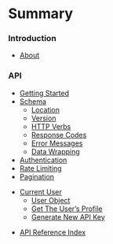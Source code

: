 # Summary

### Introduction

- [About](README.md)

### API

- [Getting Started](api/index.md)
- [Schema](api/schema.md)
  - [Location](api/schema.md#location)
  - [Version](api/schema.md#version)
  - [HTTP Verbs](api/schema.md#http-verbs)
  - [Response Codes](api/schema.md#response-codes)
  - [Error Messages](api/schema.md#error-messages)
  - [Data Wrapping](api/schema.md#data-wrapping)
- [Authentication](api/authentication.md)
- [Rate Limiting](api/rate-limiting.md)
- [Pagination](api/pagination.md)
<!-- - [Sorting](api/sorting.md) -->
<!-- - [Filtering](api/filtering.md) -->
- [Current User](api/user.md)
  - [User Object](api/user.md#user-object)
  - [Get The User’s Profile](api/user.md#get-the-users-profile)
  - [Generate New API Key](api/user.md#generate-new-api-key)
<!-- - [Devices](api/devices.md) -->
<!-- - [Samples](api/samples.md) -->
- [API Reference Index](api/reference.md)

<!-- ### Dev Guide

- [BatteryHub](dev/batteryhub.md)
- [Farmer](dev/farmer.md)
- [Lumberjack](dev/lumberjack.md)

### Meta

- [FAQ](meta/faq.md) -->